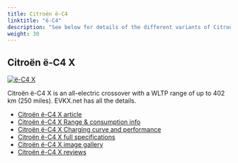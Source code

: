 ```yaml
---
title: Citroën ë-C4
linktitle: "ë-C4"
description: "See below for details of the different variants of Citroën ë-C4"
weight: 30
---
```

## Citroën ë-C4 X

<a href="/models/citroën/ë-c4/ë-c4_x/"><img src="https://media.evkx.net/multimedia/models/citroën/ë-c4/ë-c4_x/main_1_st.jpg" class="img-fluid" alt="ë-C4 X" ></a>

Citroën ë-C4 X is an all-electric crossover with a WLTP range of up to 402 km (250 miles). EVKX.net has all the details. 

- [Citroën ë-C4 X article](/models/citroën/ë-c4/ë-c4_x/)
- [Citroën ë-C4 X Range & consumption info](/models/citroën/ë-c4/ë-c4_x/rangeandconsumption)
- [Citroën ë-C4 X Charging curve and performance](/models/citroën/ë-c4/ë-c4_x/chargingcurve)
- [Citroën ë-C4 X full specifications](/models/citroën/ë-c4/ë-c4_x/specifications)
- [Citroën ë-C4 X image gallery](/models/citroën/ë-c4/ë-c4_x/gallery)
- [Citroën ë-C4 X reviews](/models/citroën/ë-c4/ë-c4_x/reviews)

